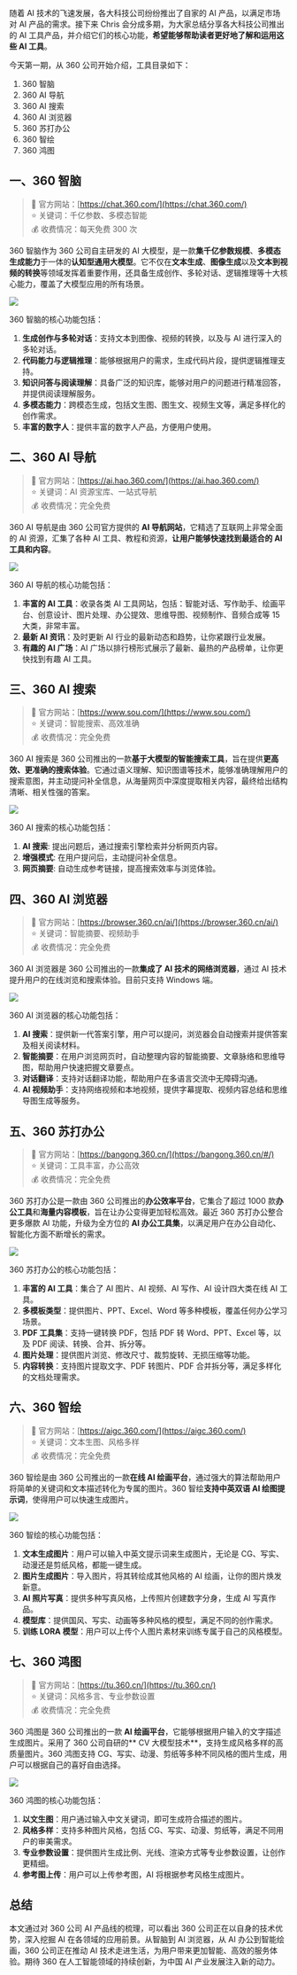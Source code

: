 随着 AI 技术的飞速发展，各大科技公司纷纷推出了自家的 AI 产品，以满足市场对 AI 产品的需求。接下来 Chris 会分成多期，为大家总结分享各大科技公司推出的 AI 工具产品，并介绍它们的核心功能，**希望能够帮助读者更好地了解和运用这些 AI 工具**。

今天第一期，从 360 公司开始介绍，工具目录如下：

1. 360 智脑
2. 360 AI 导航
3. 360 AI 搜索
4. 360 AI 浏览器
5. 360 苏打办公
6. 360 智绘
7. 360 鸿图

## 一、360 智脑

> 🔗 官方网站：[https://chat.360.com/](https://chat.360.com/)  
> ⭐️ 关键词：千亿参数、多模态智能  
> 💰 收费情况：每天免费 300 次

360 智脑作为 360 公司自主研发的 AI 大模型，是一款**集千亿参数规模**、**多模态生成能力**于一体的**认知型通用大模型**。它不仅在**文本生成**、**图像生成**以及**文本到视频的转换**等领域发挥着重要作用，还具备生成创作、多轮对话、逻辑推理等十大核心能力，覆盖了大模型应用的所有场景。

![](https://cdn.nlark.com/yuque/0/2024/png/186051/1713269380799-b864632a-11ef-4bb7-b5bb-c499c95fed28.png#averageHue=%238e7b67&clientId=uf6a5169b-23bf-4&from=ui&id=u239e4eea&originHeight=2034&originWidth=3616&originalType=binary&ratio=2&rotation=0&showTitle=false&size=1266045&status=done&style=none&taskId=ub9aeb48e-1b7c-422f-aa3f-de7a4fb47bf&title=)

360 智脑的核心功能包括：

1. **生成创作与多轮对话**：支持文本到图像、视频的转换，以及与 AI 进行深入的多轮对话。
2. **代码能力与逻辑推理**：能够根据用户的需求，生成代码片段，提供逻辑推理支持。
3. **知识问答与阅读理解**：具备广泛的知识库，能够对用户的问题进行精准回答，并提供阅读理解服务。
4. **多模态能力**：跨模态生成，包括文生图、图生文、视频生文等，满足多样化的创作需求。
5. **丰富的数字人**：提供丰富的数字人产品，方便用户使用。

## 二、360 AI 导航

> 🔗 官方网站：[https://ai.hao.360.com/](https://ai.hao.360.com/)  
> ⭐️ 关键词：AI 资源宝库、一站式导航  
> 💰 收费情况：完全免费

360 AI 导航是由 360 公司官方提供的 **AI 导航网站**，它精选了互联网上非常全面的 AI 资源，汇集了各种 AI 工具、教程和资源，**让用户能够快速找到最适合的 AI 工具和内容**。

![](https://cdn.nlark.com/yuque/0/2024/png/186051/1713269986337-890e4d62-9afa-4ce9-8a29-ac50823c80af.png#averageHue=%237d8d71&clientId=uf6a5169b-23bf-4&from=ui&id=uf1ea30b8&originHeight=2032&originWidth=3598&originalType=binary&ratio=2&rotation=0&showTitle=false&size=2251482&status=done&style=none&taskId=uc138b1b0-c389-4756-b432-fc3651ac5c3&title=)

360 AI 导航的核心功能包括：

1. **丰富的 AI 工具**：收录各类 AI 工具网站，包括：智能对话、写作助手、绘画平台、创意设计、图片处理、办公提效、思维导图、视频制作、音频合成等 15 大类，非常丰富。
2. **最新 AI 资讯**：及时更新 AI 行业的最新动态和趋势，让你紧跟行业发展。
3. **有趣的 AI 广场**：AI 广场以排行榜形式展示了最新、最热的产品榜单，让你更快找到有趣 AI 工具。

## 三、360 AI 搜索

> 🔗 官方网站：[https://www.sou.com/](https://www.sou.com/)  
> ⭐️ 关键词：智能搜索、高效准确  
> 💰 收费情况：完全免费

360 AI 搜索是 360 公司推出的一款**基于大模型的智能搜索工具**，旨在提供**更高效、更准确的搜索体验**。它通过语义理解、知识图谱等技术，能够准确理解用户的搜索意图，并主动提问补全信息，从海量网页中深度提取相关内容，最终给出结构清晰、相关性强的答案。

![](https://cdn.nlark.com/yuque/0/2024/png/186051/1713269962936-0ceb348c-ac07-4cc6-bde1-61c6f0b1ac5d.png#averageHue=%23b6a175&clientId=uf6a5169b-23bf-4&from=ui&id=u59c26c22&originHeight=2032&originWidth=3630&originalType=binary&ratio=2&rotation=0&showTitle=false&size=1618992&status=done&style=none&taskId=uf3eac703-3195-442d-81fe-dddd5bc5f69&title=)

360 AI 搜索的核心功能包括：

1. **AI 搜索**: 提出问题后，通过搜索引擎检索并分析网页内容。
2. **增强模式**: 在用户提问后，主动提问补全信息。
3. **网页摘要**: 自动生成参考链接，提高搜索效率与浏览体验。

## 四、360 AI 浏览器

> 🔗 官方网站：[https://browser.360.cn/ai/](https://browser.360.cn/ai/)  
> ⭐️ 关键词：智能摘要、视频助手  
> 💰 收费情况：完全免费

360 AI 浏览器是 360 公司推出的一款**集成了 AI 技术的网络浏览器**，通过 AI 技术提升用户的在线浏览和搜索体验。目前只支持 Windows 端。

![](https://cdn.nlark.com/yuque/0/2024/png/186051/1713269989854-c8d0885d-e657-4708-8830-93ea7b58c370.png#averageHue=%23e0ae4d&clientId=uf6a5169b-23bf-4&from=ui&id=u4e09e4e2&originHeight=2030&originWidth=3598&originalType=binary&ratio=2&rotation=0&showTitle=false&size=1101359&status=done&style=none&taskId=u31d7b187-8ba8-4c14-9567-42fc41c0821&title=)

360 AI 浏览器的核心功能包括：

1. **AI 搜索**：提供新一代答案引擎，用户可以提问，浏览器会自动搜索并提供答案及相关阅读材料。
2. **智能摘要**：在用户浏览网页时，自动整理内容的智能摘要、文章脉络和思维导图，帮助用户快速把握文章要点。
3. **对话翻译**：支持对话翻译功能，帮助用户在多语言交流中无障碍沟通。
4. **AI 视频助手**：支持网络视频和本地视频，提供字幕提取、视频内容总结和思维导图生成等服务。

## 五、360 苏打办公

> 🔗 官方网站：[https://bangong.360.cn/](https://bangong.360.cn/#/)  
> ⭐️ 关键词：工具丰富，办公高效  
> 💰 收费情况：完全免费

360 苏打办公是一款由 360 公司推出的**办公效率平台**，它集合了超过 1000 款**办公工具**和**海量内容模板**，旨在让办公变得更加轻松高效。最近 360 苏打办公整合更多爆款 AI 功能，升级为全方位的 **AI 办公工具集**，以满足用户在办公自动化、智能化方面不断增长的需求。

![](https://cdn.nlark.com/yuque/0/2024/png/186051/1713270003783-18cc624d-6925-499e-920d-a9f2d68f5260.png#averageHue=%239fa164&clientId=uf6a5169b-23bf-4&from=ui&id=ub01107c4&originHeight=2036&originWidth=3608&originalType=binary&ratio=2&rotation=0&showTitle=false&size=2036514&status=done&style=none&taskId=u4603b473-bb06-4860-a924-5b4def8213e&title=)

360 苏打办公的核心功能包括：

1. **丰富的 AI 工具**：集合了 AI 图片、AI 视频、AI 写作、AI 设计四大类在线 AI 工具。
2. **多模板类型**：提供图片、PPT、Excel、Word 等多种模板，覆盖任何办公学习场景。
3. **PDF 工具集**：支持一键转换 PDF，包括 PDF 转 Word、PPT、Excel 等，以及 PDF 阅读、转换、合并、拆分等。
4. **图片处理**：提供图片浏览、修改尺寸、裁剪旋转、无损压缩等功能。
5. **内容转换**：支持图片提取文字、PDF 转图片、PDF 合并拆分等，满足多样化的文档处理需求。

## 六、360 智绘

> 🔗 官方网站：[https://aigc.360.com/](https://aigc.360.com/)  
> ⭐️ 关键词：文本生图、风格多样  
> 💰 收费情况：完全免费

360 智绘是由 360 公司推出的一款**在线 AI 绘画平台**，通过强大的算法帮助用户将简单的关键词和文本描述转化为专属的图片。360 智绘**支持中英双语 AI 绘图提示词**，使得用户可以快速生成图片。

![](https://cdn.nlark.com/yuque/0/2024/png/186051/1713270021543-08c38d5a-d988-46af-9be5-6f12c75cb870.png#averageHue=%23aad8d9&clientId=uf6a5169b-23bf-4&from=ui&id=ue957ee62&originHeight=2024&originWidth=3594&originalType=binary&ratio=2&rotation=0&showTitle=false&size=3824053&status=done&style=none&taskId=ucc1fe3d4-dd81-4c21-a153-3df3e2861e8&title=)

360 智绘的核心功能包括：

1. **文本生成图片**：用户可以输入中英文提示词来生成图片，无论是 CG、写实、动漫还是剪纸风格，都能一键生成。
2. **图片生成图片**：导入图片，将其转绘成其他风格的 AI 绘画，让你的图片焕发新意。
3. **AI 照片写真**：提供多种写真风格，上传照片创建数字分身，生成 AI 写真作品。
4. **模型库**：提供国风、写实、动画等多种风格的模型，满足不同的创作需求。
5. **训练 LORA 模型**：用户可以上传个人图片素材来训练专属于自己的风格模型。

## 七、360 鸿图

> 🔗 官方网站：[https://tu.360.cn/](https://tu.360.cn/)  
> ⭐️ 关键词：风格多言、专业参数设置  
> 💰 收费情况：完全免费

360 鸿图是 360 公司推出的一款 **AI 绘画平台**，它能够根据用户输入的文字描述生成图片。采用了 360 公司自研的** CV 大模型技术**，支持生成风格多样的高质量图片。360 鸿图支持 CG、写实、动漫、剪纸等多种不同风格的图片生成，用户可以根据自己的喜好自由选择。

![](https://cdn.nlark.com/yuque/0/2024/png/186051/1713270032587-1b3a73dc-9486-4355-8ead-eb7d92a759e8.png#averageHue=%23639095&clientId=uf6a5169b-23bf-4&from=ui&id=u2c2a2263&originHeight=2028&originWidth=3606&originalType=binary&ratio=2&rotation=0&showTitle=false&size=4241484&status=done&style=none&taskId=uf3f5cd96-3213-41e7-92df-576237bfc85&title=)

360 鸿图的核心功能包括：

1. **以文生图**：用户通过输入中文关键词，即可生成符合描述的图片。
2. **风格多样**：支持多种图片风格，包括 CG、写实、动漫、剪纸等，满足不同用户的审美需求。
3. **专业参数设置**：提供图片生成比例、光线、渲染方式等专业参数设置，让创作更精细。
4. **参考图上传**：用户可以上传参考图，AI 将根据参考风格生成图片。

## 总结

本文通过对 360 公司 AI 产品线的梳理，可以看出 360 公司正在以自身的技术优势，深入挖掘 AI 在各领域的应用前景。从智脑到 AI 浏览器，从 AI 办公到智能绘画，360 公司正在推动 AI 技术走进生活，为用户带来更加智能、高效的服务体验。期待 360 在人工智能领域的持续创新，为中国 AI 产业发展注入新的动力。
